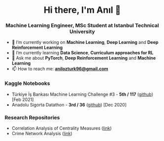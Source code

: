 <h1 align="center">Hi there, I'm Anıl 👋</h1>
<h3 align="center">Machine Learning Engineer, MSc Student at Istanbul Technical University</h3>

- 🔭 I’m currently working on **Machine Learning**, **Deep Learning** and **Deep Reinforcement Learning**
- 🌱 I’m currently learning **Data Science**, **Curriculum approaches for RL**
- 💬 Ask me about **PyTorch**, **Deep Reinforcement Learning** and **Machine Learning**
- 📫 How to reach me: **anilozturk96@gmail.com**

### Kaggle Notebooks
- Türkiye İş Bankası Machine Learning Challenge #3 - **5th / 117** ([github](https://github.com/nlztrk/kaggle_predicting_marital_status)) [Feb 2021]
- Anadolu Sigorta Datathon - **3rd / 36** ([github](https://github.com/nlztrk/kaggle_identifying_structural_damages)) [Dec 2020]

### Research Repositories
- Correlation Analysis of Centrality Measures ([link](https://github.com/nlztrk/centrality_correlations))
- Crime Network Analysis ([link](https://github.com/nlztrk/crime_networks_analysis))

